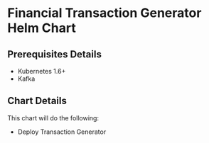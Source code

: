 # Financial Transaction Generator Helm Chart

## Prerequisites Details

* Kubernetes 1.6+
* Kafka

## Chart Details
This chart will do the following:

* Deploy Transaction Generator
